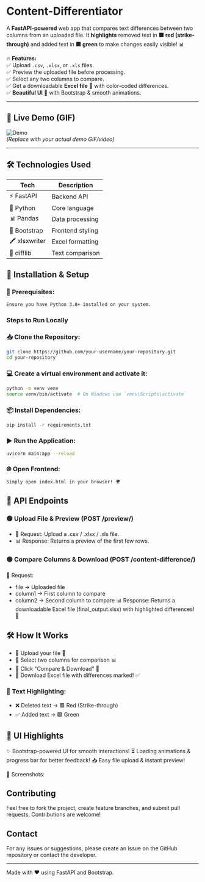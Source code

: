 # Content-Differentiator

A **FastAPI-powered** web app that compares text differences between two columns from an uploaded file. It **highlights** removed text in **🟥 red (strike-through)** and added text in **🟩 green** to make changes easily visible! 📊  

🔥 **Features:**  
✅ Upload `.csv`, `.xlsx`, or `.xls` files.  
✅ Preview the uploaded file before processing.  
✅ Select any two columns to compare.  
✅ Get a downloadable **Excel file** 📂 with color-coded differences.  
✅ **Beautiful UI** 🎨 with Bootstrap & smooth animations.  

---

## 🌟 Live Demo (GIF)  

![Demo](https://media.giphy.com/media/26AHONQ79FdWZhAI0/giphy.gif)  
*(Replace with your actual demo GIF/video)*  

---

## 🛠 Technologies Used  

| **Tech**   | **Description**  |
|------------|----------------|
| ⚡ FastAPI  | Backend API   |
| 🐍 Python  | Core language  |
| 📊 Pandas  | Data processing  |
| 🎨 Bootstrap  | Frontend styling  |
| 🖍 xlsxwriter  | Excel formatting  |
| 🔄 difflib  | Text comparison  |

## 🚀 Installation & Setup  

### **🔧 Prerequisites:** 
```bash
Ensure you have Python 3.8+ installed on your system.
```
### Steps to Run Locally
### **📥 Clone the Repository:**
   ```bash
   git clone https://github.com/your-username/your-repository.git
   cd your-repository
   ```
### 💻 Create a virtual environment and activate it: 
   ```bash
   python -m venv venv
   source venv/bin/activate  # On Windows use `venv\Scripts\activate`
   ```
   
### 📦 Install Dependencies:    
   ```bash
   pip install -r requirements.txt
   ```
### ▶ Run the Application: 
   ```bash
   uvicorn main:app --reload
   ```
### 🌐 Open Frontend:
```bash
Simply open index.html in your browser! 🌍
```

## 🔗 API Endpoints

### 🟢 Upload File & Preview (POST /preview/)
* 📂 Request: Upload a .csv / .xlsx / .xls file.
* 📊 Response: Returns a preview of the first few rows.

### 🟢 Compare Columns & Download (POST /content-difference/)
📂 Request:
* file → Uploaded file
* column1 → First column to compare
* column2 → Second column to compare
📊 Response: Returns a downloadable Excel file (final_output.xlsx) with highlighted differences! 🎉

## 🛠 How It Works
* 🔹 Upload your file 📂
* 🔹 Select two columns for comparison 📊
* 🔹 Click "Compare & Download" 🚀
* 🔹 Download Excel file with differences marked! ✅
### 📌 Text Highlighting:

* ❌ Deleted text → 🟥 Red (Strike-through)
* ✅ Added text → 🟩 Green

## 🎨 UI Highlights
✨ Bootstrap-powered UI for smooth interactions!
⏳ Loading animations & progress bar for better feedback!
📥 Easy file upload & instant preview!

🔽 Screenshots:

## Contributing
Feel free to fork the project, create feature branches, and submit pull requests. Contributions are welcome!

## Contact
For any issues or suggestions, please create an issue on the GitHub repository or contact the developer.

---
Made with ❤️ using FastAPI and Bootstrap.


